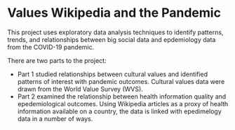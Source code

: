 # Values Wikipedia and the Pandemic

This project uses exploratory data analysis techniques to identify patterns, trends, and relationships between big social data and epdemiology data from the COVID-19 pandemic. 

There are two parts to the project:
* Part 1 studied relationships between cultural values and identified patterns of interest with pandemic outcomes. Cultural values data were drawn from the World Value Survey (WVS).
* Part 2 examined the relationship between health information quality and epedemiological outcomes. Using Wikipedia articles as a proxy of health information available on a country, the data is linked with epedimelogy data in a number of ways.
